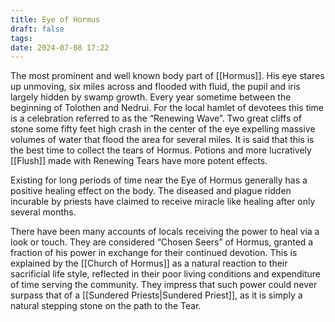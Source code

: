 ```yaml
---
title: Eye of Hormus
draft: false
tags: 
date: 2024-07-08 17:22
---
```

The most prominent and well known body part of [[Hormus]]. His eye stares up unmoving, six miles across and flooded with fluid, the pupil and iris largely hidden by swamp growth. Every year sometime between the beginning of Tolothen and Nedrui. For the local hamlet of devotees this time is a celebration referred to as the “Renewing Wave”. Two great cliffs of stone some fifty feet high crash in the center of the eye expelling massive volumes of water that flood the area for several miles. It is said that this is the best time to collect the tears of Hormus. Potions and more lucratively [[Flush]] made with Renewing Tears have more potent effects. 

Existing for long periods of time near the Eye of Hormus generally has a positive healing effect on the body. The diseased and plague ridden incurable by priests have claimed to receive miracle like healing after only several months.

There have been many accounts of locals receiving the power to heal via a look or touch. They are considered “Chosen Seers” of Hormus, granted a fraction of his power in exchange for their continued devotion. This is explained by the [[Church of Hormus]] as a natural reaction to their sacrificial life style, reflected in their poor living conditions and expenditure of time serving the community. They impress that such power could never surpass that of a [[Sundered Priests|Sundered Priest]], as it is simply a natural stepping stone on the path to the Tear.